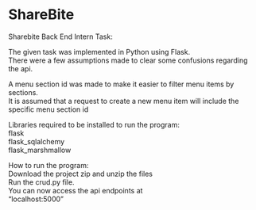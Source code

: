 # ShareBite
Sharebite Back End Intern Task:

 The given task was implemented in Python using Flask.
<br/> There were a few assumptions made to clear some confusions regarding the api.

 A menu section id was made to make it easier to filter menu items by sections.
 <br/>It is assumed that a request to create a new menu item will include the specific menu section id


Libraries required to be installed to run the program:
<br/>flask
<br/>flask_sqlalchemy
<br/>flask_marshmallow


 How to run the program:
 <br/>Download the project zip and unzip the files
 <br/>Run the crud.py file.
 <br/>You can now access the api endpoints at 
 <br/>“localhost:5000”

